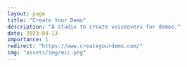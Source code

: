 ```yaml
---
layout: page
title: "Create Your Demo"
description: "A studio to create voiceovers for demos."
date: 2023-09-13
importance: 1
redirect: "https://www.createyourdemo.com/"
img: "assets/img/mic.png"
---
```

